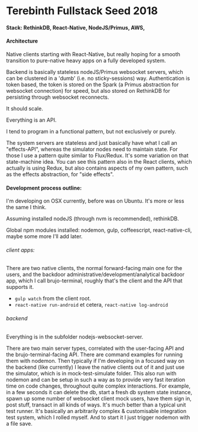 # Terebinth Fullstack Seed 2018


#### Stack: RethinkDB, React-Native, NodeJS/Primus, AWS,


#### Architecture

Native clients starting with React-Native, but really hoping for a smooth transition to pure-native heavy apps on a fully developed system.

Backend is basically stateless nodeJS/Primus websocket servers, which can be clustered in a 'dumb' (i.e. no sticky-sessions) way.  Authentication is token based, the token is stored on the Spark (a Primus abstraction for websocket connection) for speed, but also stored on RethinkDB for persisting through websocket reconnects.

It should scale.

Everything is an API.

I tend to program in a functional pattern, but not exclusively or purely.

The system servers are stateless and just basically have what I call an "effects-API", whereas the simulator nodes need to maintain state.  For those I use a pattern quite similar to Flux/Redux.  It's some variation on that state-machine idea.  You can see this pattern also in the React clients, which actually is using Redux, but also contains aspects of my own pattern, such as the effects abstraction, for "side effects".



#### Development process outline:

I'm developing on OSX currently, before was on Ubuntu.  It's more or less the same I think.

Assuming installed nodeJS (through nvm is recommended), rethinkDB.

Global npm modules installed: nodemon, gulp, coffeescript, react-native-cli, maybe some more I'll add later.


###### client apps:  

There are two native clients, the normal forward-facing main one for the users, and the backdoor administrative/development/analytical backdoor app, which I call brujo-terminal, roughly that's the client and the API that supports it.

- `gulp watch` from the client root.
- `react-native run-android` et cetera, `react-native log-android`



###### backend
Everything is in the subfolder nodejs-websocket-server.

There are two main server types, correlated with the user-facing API and the brujo-terminal-facing API.  There are command examples for running them with nodemon.  Then typically if I'm developing in a focused way on the backend (like currently) I leave the native clients out of it and just use the simulator, which is in mock-test-simulate folder. This also run with nodemon and can be setup in such a way as to provide very fast iteration time on code changes, throughout quite complex interactions.  For example, in a few seconds it can delete the db, start a fresh db system state instance, spawn up some number of websocket client mock users, have them sign in, post stuff, transact in all kinds of ways.  It's much better than a typical unit test runner.  It's basically an arbitrarily complex & customisable integration test system, which I rolled myself.  And to start it I just trigger nodemon with a file save.
